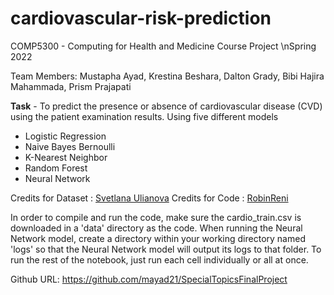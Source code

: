# cardiovascular-risk-prediction
COMP5300 - Computing for Health and Medicine Course Project
\nSpring 2022

Team Members: Mustapha Ayad, Krestina Beshara, Dalton Grady, Bibi Hajira Mahammada, Prism Prajapati

**Task** - To predict the presence or absence of cardiovascular disease (CVD) using the patient examination results. Using five different models
* Logistic Regression
* Naive Bayes Bernoulli
* K-Nearest Neighbor
* Random Forest
* Neural Network

Credits for Dataset : [Svetlana Ulianova](https://www.kaggle.com/sulianova)
Credits for Code : [RobinReni](https://www.kaggle.com/robinreni)

In order to compile and run the code, make sure the cardio_train.csv is downloaded in a 'data' directory as the code. When running the Neural Network model, create a directory within your working directory named 'logs' so that the Neural Network model  will output its logs to that folder. To run the rest of the notebook, just run each cell individually or all at once.

Github URL: https://github.com/mayad21/SpecialTopicsFinalProject
